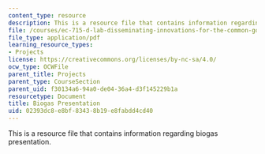 ```yaml
---
content_type: resource
description: This is a resource file that contains information regarding biogas presentation.
file: /courses/ec-715-d-lab-disseminating-innovations-for-the-common-good-spring-2007/02393dc8e8bf83438b19e8fabdd4cd40_MITEC_715S07_biogas_pre.pdf
file_type: application/pdf
learning_resource_types:
- Projects
license: https://creativecommons.org/licenses/by-nc-sa/4.0/
ocw_type: OCWFile
parent_title: Projects
parent_type: CourseSection
parent_uid: f30134a6-94a0-de04-36a4-d3f145229b1a
resourcetype: Document
title: Biogas Presentation
uid: 02393dc8-e8bf-8343-8b19-e8fabdd4cd40
---
```

This is a resource file that contains information regarding biogas presentation.